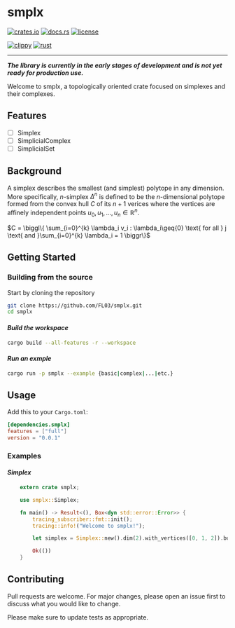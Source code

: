 # smplx

[![crates.io](https://img.shields.io/crates/v/smplx.svg)](https://crates.io/crates/smplx)
[![docs.rs](https://docs.rs/smplx/badge.svg)](https://docs.rs/smplx)
[![license](https://img.shields.io/crates/l/smplx.svg)](https://crates.io/crates/smplx)

[![clippy](https://github.com/FL03/smplx/actions/workflows/clippy.yml/badge.svg)](https://github.com/FL03/smplx/actions/workflows/clippy.yml)
[![rust](https://github.com/FL03/smplx/actions/workflows/rust.yml/badge.svg)](https://github.com/FL03/smplx/actions/workflows/rust.yml)

***

_**The library is currently in the early stages of development and is not yet ready for production use.**_

Welcome to smplx, a topologically oriented crate focused on simplexes and their complexes.

## Features

- [ ] Simplex
- [ ] SimplicialComplex
- [ ] SimplicialSet

## Background

A simplex describes the smallest (and simplest) polytope in any dimension. More specifically, $n$-simplex $\Delta^n$ is defined to be the $n$-dimensional polytope formed from the convex hull $C$ of its $n+1$ verices where the vertices are affinely independent points $u_0, u_1, \ldots, u_n \in \mathbb{R}^n$.

$C = \biggl\{ \sum_{i=0}^{k} \lambda_i v_i : \lambda_i\geq{0} \text{ for all } j \text{ and }\sum_{i=0}^{k} \lambda_i = 1 \biggr\}$

## Getting Started

### Building from the source

Start by cloning the repository

```bash
git clone https://github.com/FL03/smplx.git
cd smplx
```

#### _Build the workspace_

```bash
cargo build --all-features -r --workspace
```

#### _Run an exmple_

```bash
cargo run -p smplx --example {basic|complex|...|etc.}
```

## Usage

Add this to your `Cargo.toml`:

```toml
[dependencies.smplx]
features = ["full"]
version = "0.0.1"
```

### Examples

#### _Simplex_

```rust
    extern crate smplx;

    use smplx::Simplex;

    fn main() -> Result<(), Box<dyn std::error::Error>> {
        tracing_subscriber::fmt::init();
        tracing::info!("Welcome to smplx!");

        let simplex = Simplex::new().dim(2).with_vertices([0, 1, 2]).build()?;

        Ok(())
    }
```

## Contributing

Pull requests are welcome. For major changes, please open an issue first
to discuss what you would like to change.

Please make sure to update tests as appropriate.
